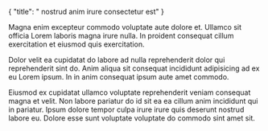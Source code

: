 {
  "title": " nostrud anim irure consectetur est"
}

Magna enim excepteur commodo voluptate aute dolore et. Ullamco sit officia Lorem laboris magna irure nulla. In proident consequat cillum exercitation et eiusmod quis exercitation.

Dolor velit ea cupidatat do labore ad nulla reprehenderit dolor qui reprehenderit sint do. Anim aliqua sit consequat incididunt adipisicing ad ex eu Lorem ipsum. In in anim consequat ipsum aute amet commodo.

Eiusmod ex cupidatat ullamco voluptate reprehenderit veniam consequat magna et velit. Non labore pariatur do id sit ea ea cillum anim incididunt qui in pariatur. Ipsum dolore tempor culpa irure irure quis deserunt nostrud labore eu. Dolore esse sunt voluptate voluptate do commodo sint amet sit.